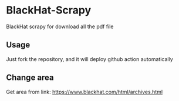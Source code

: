 # BlackHat-Scrapy
BlackHat scrapy for download all the pdf file

## Usage
Just fork the repository, and it will deploy github action automatically

## Change area
Get area from link: https://www.blackhat.com/html/archives.html
